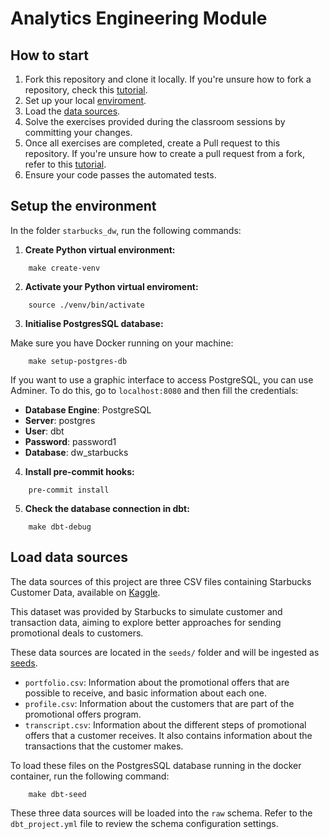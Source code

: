 # Analytics Engineering Module

## How to start
1. Fork this repository and clone it locally. If you're unsure how to fork a repository, check this [tutorial](https://docs.github.com/en/pull-requests/collaborating-with-pull-requests/working-with-forks/fork-a-repo).
2. Set up your local [enviroment](#setup-the-environment).
3. Load the [data sources](#load-data-sources).
4. Solve the exercises provided during the classroom sessions by committing your changes.
5. Once all exercises are completed, create a Pull request to this repository. If you're unsure how to create a pull request from a fork, refer to this [tutorial](https://docs.github.com/en/pull-requests/collaborating-with-pull-requests/proposing-changes-to-your-work-with-pull-requests/creating-a-pull-request-from-a-fork).
6. Ensure your code passes the automated tests.


## Setup the environment
In the folder `starbucks_dw`, run the following commands:

1. **Create Python virtual environment:**

```
    make create-venv
```

2. **Activate your Python virtual enviroment:**

```
    source ./venv/bin/activate
```

3. **Initialise PostgresSQL database:**

Make sure you have Docker running on your machine:

```
    make setup-postgres-db
```
If you want to use a graphic interface to access PostgreSQL, you can use Adminer. To do this, go to `localhost:8080` and then fill the credentials:

- **Database Engine**: PostgreSQL
- **Server**: postgres
- **User**: dbt
- **Password**: password1
- **Database**: dw_starbucks

4. **Install pre-commit hooks:**

```
    pre-commit install
```

5. **Check the database connection in dbt:**

```
    make dbt-debug
```

## Load data sources

The data sources of this project are three CSV files containing Starbucks Customer Data, available on [Kaggle](https://www.kaggle.com/datasets/ihormuliar/starbucks-customer-data/).

This dataset was provided by Starbucks to simulate customer and transaction data, aiming to explore better approaches for sending promotional deals to customers.

These data sources are located in the `seeds/` folder and  will be ingested as [seeds](https://docs.getdbt.com/docs/build/seeds).

- `portfolio.csv`: Information about the promotional offers that are possible to receive, and basic information about each one.
- `profile.csv`: Information about the customers that are part of the promotional offers program.
- `transcript.csv`: Information about the different steps of promotional offers that a customer receives. It also contains information about the transactions that the customer makes.

To load these files on the PostgresSQL database running in the docker container, run the following command:

```
    make dbt-seed
```

These three data sources will be loaded into the `raw` schema. Refer to the `dbt_project.yml` file to review the schema configuration settings.
